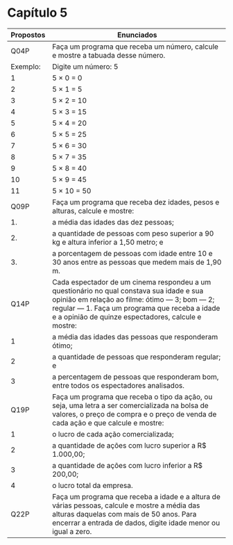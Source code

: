 # Capítulo 5
|Propostos|Enunciados|
|----------|---------|
|Q04P|Faça um programa que receba um número, calcule e mostre a tabuada desse número.|
|Exemplo:|Digite um número: 5|
|1|5 × 0 = 0|
|2|5 × 1 = 5|
|3|5 × 2 = 10|
|4|5 × 3 = 15|
|5|5 × 4 = 20|
|6|5 × 5 = 25|
|7|5 × 6 = 30|
|8|5 × 7 = 35|
|9|5 × 8 = 40|
|10|5 × 9 = 45|
|11|5 × 10 = 50|
|Q09P|Faça um programa que receba dez idades, pesos e alturas, calcule e mostre:|
|1.|a média das idades das dez pessoas;|
|2.|a quantidade de pessoas com peso superior a 90 kg e altura inferior a 1,50 metro; e|
|3.|a porcentagem de pessoas com idade entre 10 e 30 anos entre as pessoas que medem mais de 1,90 m.|
|Q14P|Cada espectador de um cinema respondeu a um questionário no qual constava sua idade e sua opinião em relação ao filme: ótimo — 3; bom — 2; regular — 1. Faça um programa que receba a idade e a opinião de quinze espectadores, calcule e mostre:|
|1|a média das idades das pessoas que responderam ótimo;|
|2|a quantidade de pessoas que responderam regular; e|
|3|a percentagem de pessoas que responderam bom, entre todos os espectadores analisados.|
|Q19P|Faça um programa que receba o tipo da ação, ou seja, uma letra a ser comercializada na bolsa de valores, o preço de compra e o preço de venda de cada ação e que calcule e mostre:|
|1|o lucro de cada ação comercializada;|
|2|a quantidade de ações com lucro superior a R$ 1.000,00;|
|3|a quantidade de ações com lucro inferior a R$ 200,00;|
|4|o lucro total da empresa.|
|Q22P|Faça um programa que receba a idade e a altura de várias pessoas, calcule e mostre a média das alturas daquelas com mais de 50 anos. Para encerrar a entrada de dados, digite idade menor ou igual a zero.|
